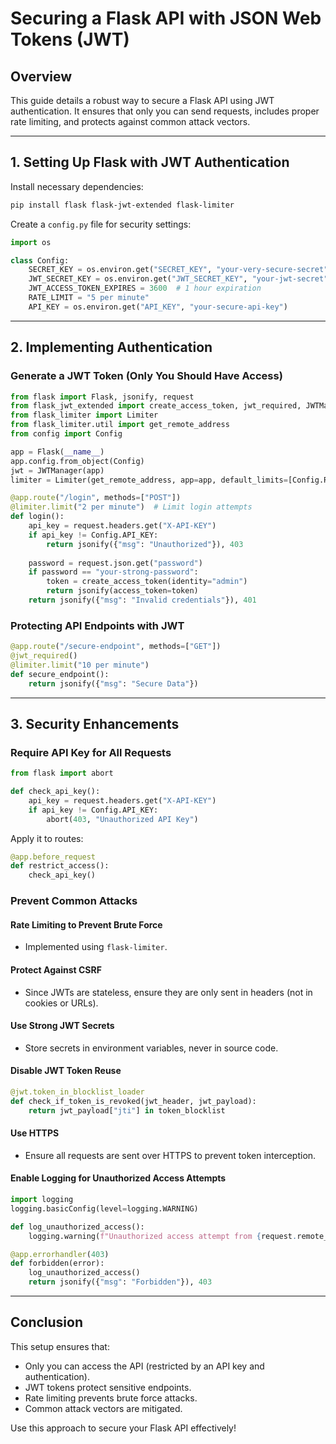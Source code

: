 # Securing a Flask API with JSON Web Tokens (JWT)

## Overview
This guide details a robust way to secure a Flask API using JWT authentication. It ensures that only you can send requests, includes proper rate limiting, and protects against common attack vectors.

---

## 1. Setting Up Flask with JWT Authentication

Install necessary dependencies:
```bash
pip install flask flask-jwt-extended flask-limiter
```

Create a `config.py` file for security settings:
```python
import os

class Config:
    SECRET_KEY = os.environ.get("SECRET_KEY", "your-very-secure-secret")
    JWT_SECRET_KEY = os.environ.get("JWT_SECRET_KEY", "your-jwt-secret")
    JWT_ACCESS_TOKEN_EXPIRES = 3600  # 1 hour expiration
    RATE_LIMIT = "5 per minute"
    API_KEY = os.environ.get("API_KEY", "your-secure-api-key")
```

---

## 2. Implementing Authentication

### Generate a JWT Token (Only You Should Have Access)
```python
from flask import Flask, jsonify, request
from flask_jwt_extended import create_access_token, jwt_required, JWTManager
from flask_limiter import Limiter
from flask_limiter.util import get_remote_address
from config import Config

app = Flask(__name__)
app.config.from_object(Config)
jwt = JWTManager(app)
limiter = Limiter(get_remote_address, app=app, default_limits=[Config.RATE_LIMIT])

@app.route("/login", methods=["POST"])
@limiter.limit("2 per minute")  # Limit login attempts
def login():
    api_key = request.headers.get("X-API-KEY")
    if api_key != Config.API_KEY:
        return jsonify({"msg": "Unauthorized"}), 403
    
    password = request.json.get("password")
    if password == "your-strong-password":
        token = create_access_token(identity="admin")
        return jsonify(access_token=token)
    return jsonify({"msg": "Invalid credentials"}), 401
```

### Protecting API Endpoints with JWT
```python
@app.route("/secure-endpoint", methods=["GET"])
@jwt_required()
@limiter.limit("10 per minute")
def secure_endpoint():
    return jsonify({"msg": "Secure Data"})
```

---

## 3. Security Enhancements

### Require API Key for All Requests
```python
from flask import abort

def check_api_key():
    api_key = request.headers.get("X-API-KEY")
    if api_key != Config.API_KEY:
        abort(403, "Unauthorized API Key")
```
Apply it to routes:
```python
@app.before_request
def restrict_access():
    check_api_key()
```

### Prevent Common Attacks

#### **Rate Limiting to Prevent Brute Force**
- Implemented using `flask-limiter`.

#### **Protect Against CSRF**
- Since JWTs are stateless, ensure they are only sent in headers (not in cookies or URLs).

#### **Use Strong JWT Secrets**
- Store secrets in environment variables, never in source code.

#### **Disable JWT Token Reuse**
```python
@jwt.token_in_blocklist_loader
def check_if_token_is_revoked(jwt_header, jwt_payload):
    return jwt_payload["jti"] in token_blocklist
```

#### **Use HTTPS**
- Ensure all requests are sent over HTTPS to prevent token interception.

#### **Enable Logging for Unauthorized Access Attempts**
```python
import logging
logging.basicConfig(level=logging.WARNING)

def log_unauthorized_access():
    logging.warning(f"Unauthorized access attempt from {request.remote_addr}")

@app.errorhandler(403)
def forbidden(error):
    log_unauthorized_access()
    return jsonify({"msg": "Forbidden"}), 403
```

---

## Conclusion
This setup ensures that:
- Only you can access the API (restricted by an API key and authentication).
- JWT tokens protect sensitive endpoints.
- Rate limiting prevents brute force attacks.
- Common attack vectors are mitigated.

Use this approach to secure your Flask API effectively!

